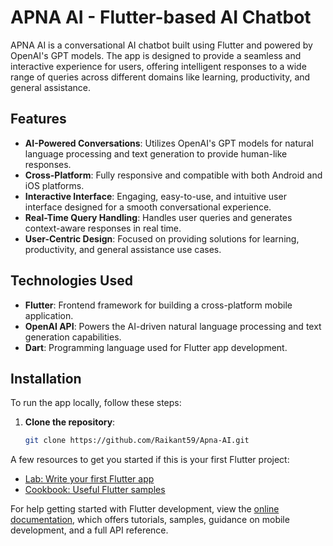 # APNA AI - Flutter-based AI Chatbot

APNA AI is a conversational AI chatbot built using Flutter and powered by OpenAI's GPT models. The app is designed to provide a seamless and interactive experience for users, offering intelligent responses to a wide range of queries across different domains like learning, productivity, and general assistance.

## Features

- **AI-Powered Conversations**: Utilizes OpenAI's GPT models for natural language processing and text generation to provide human-like responses.
- **Cross-Platform**: Fully responsive and compatible with both Android and iOS platforms.
- **Interactive Interface**: Engaging, easy-to-use, and intuitive user interface designed for a smooth conversational experience.
- **Real-Time Query Handling**: Handles user queries and generates context-aware responses in real time.
- **User-Centric Design**: Focused on providing solutions for learning, productivity, and general assistance use cases.

## Technologies Used

- **Flutter**: Frontend framework for building a cross-platform mobile application.
- **OpenAI API**: Powers the AI-driven natural language processing and text generation capabilities.
- **Dart**: Programming language used for Flutter app development.

## Installation

To run the app locally, follow these steps:

1. **Clone the repository**:
   ```bash
   git clone https://github.com/Raikant59/Apna-AI.git
   ```


A few resources to get you started if this is your first Flutter project:

- [Lab: Write your first Flutter app](https://docs.flutter.dev/get-started/codelab)
- [Cookbook: Useful Flutter samples](https://docs.flutter.dev/cookbook)

For help getting started with Flutter development, view the
[online documentation](https://docs.flutter.dev/), which offers tutorials,
samples, guidance on mobile development, and a full API reference.
